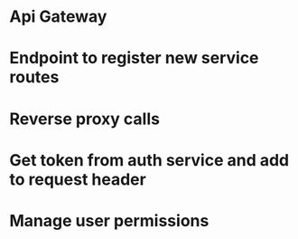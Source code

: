 Api Gateway
=========================

# Endpoint to register new service routes
# Reverse proxy calls
# Get token from auth service and add to request header
# Manage user permissions


